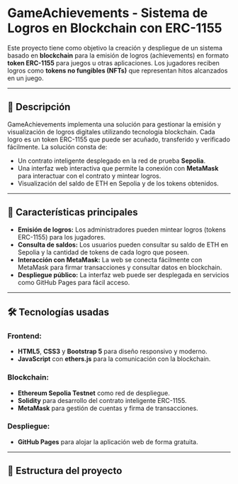 # GameAchievements - Sistema de Logros en Blockchain con ERC-1155

Este proyecto tiene como objetivo la creación y despliegue de un sistema basado en **blockchain** para la emisión de logros (achievements) en formato **token ERC-1155** para juegos u otras aplicaciones. Los jugadores reciben logros como **tokens no fungibles (NFTs)** que representan hitos alcanzados en un juego.

---

## 📖 Descripción

GameAchievements implementa una solución para gestionar la emisión y visualización de logros digitales utilizando tecnología blockchain. Cada logro es un token ERC-1155 que puede ser acuñado, transferido y verificado fácilmente. La solución consta de:

- Un contrato inteligente desplegado en la red de prueba **Sepolia**.
- Una interfaz web interactiva que permite la conexión con **MetaMask** para interactuar con el contrato y mintear logros.
- Visualización del saldo de ETH en Sepolia y de los tokens obtenidos.

---

## 🚀 Características principales

- **Emisión de logros:** Los administradores pueden mintear logros (tokens ERC-1155) para los jugadores.
- **Consulta de saldos:** Los usuarios pueden consultar su saldo de ETH en Sepolia y la cantidad de tokens de cada logro que poseen.
- **Interacción con MetaMask:** La web se conecta fácilmente con MetaMask para firmar transacciones y consultar datos en blockchain.
- **Despliegue público:** La interfaz web puede ser desplegada en servicios como GitHub Pages para fácil acceso.

---

## 🛠️ Tecnologías usadas

### Frontend:
- **HTML5**, **CSS3** y **Bootstrap 5** para diseño responsivo y moderno.
- **JavaScript** con **ethers.js** para la comunicación con la blockchain.

### Blockchain:
- **Ethereum Sepolia Testnet** como red de despliegue.
- **Solidity** para desarrollo del contrato inteligente ERC-1155.
- **MetaMask** para gestión de cuentas y firma de transacciones.

### Despliegue:
- **GitHub Pages** para alojar la aplicación web de forma gratuita.

---

## 📂 Estructura del proyecto

